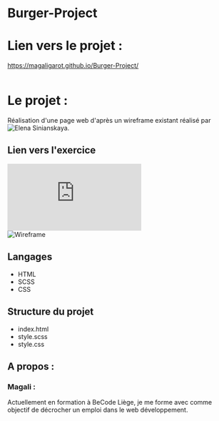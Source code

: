 # Burger-Project
# Lien vers le projet :
https://magaligarot.github.io/Burger-Project/

![]()

# Le projet :
Réalisation d'une page web d'après un wireframe existant réalisé par ![Elena Sinianskaya](https://dribbble.com/Elena_Sinianskaya).

## Lien vers l'exercice
![Becode](https://github.com/becodeorg/LIE-Hamilton-4.25/blob/master/01-main-course/02-the-hills/03-dribbble-challenges.md)
</br>
![Wireframe](https://dribbble.com/shots/12510725-Burger/attachments/4118613?mode=media)

## Langages 
* HTML
* SCSS
* CSS

## Structure du projet
* index.html
* style.scss
* style.css

## A propos :

### Magali :
Actuellement en formation à BeCode Liège, je me forme avec comme objectif de décrocher un emploi dans le web développement. 
